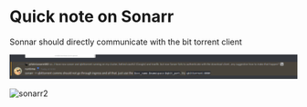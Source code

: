 # Quick note on Sonarr

Sonnar should directly communicate with the bit torrent client

![sonarr](images/2021-11-15%2017_47_50-on-sonarr.png)

![sonarr2](images/2021-11-15%2012_08_45-Download%20Client%20Settings%20-%20Sonarr%20—%20Mozilla%20Firefox.png)
